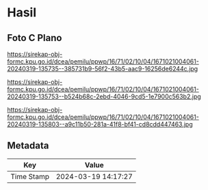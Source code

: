# Hasil

## Foto C Plano

https://sirekap-obj-formc.kpu.go.id/dcea/pemilu/ppwp/16/71/02/10/04/1671021004061-20240319-135735--385731b9-56f2-43b5-aac9-16256de6244c.jpg

https://sirekap-obj-formc.kpu.go.id/dcea/pemilu/ppwp/16/71/02/10/04/1671021004061-20240319-135753--b524b68c-2ebd-4046-9cd5-1e7900c563b2.jpg

https://sirekap-obj-formc.kpu.go.id/dcea/pemilu/ppwp/16/71/02/10/04/1671021004061-20240319-135803--a9c11b50-281a-41f8-bf41-cd8cdd447463.jpg


## Metadata

| Key        | Value               |
| ---------- | ------------------- |
| Time Stamp | 2024-03-19 14:17:27 |



